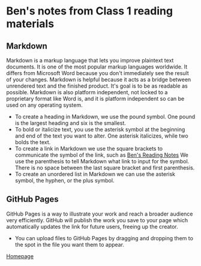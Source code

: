 # Ben's notes from Class 1 reading materials

## Markdown

Markdown is a markup language that lets you improve plaintext text documents. It is one of the most popular markup languages worldwide. It differs from Microsoft Word because you don't immediately see the result of your changes. Markdown is helpful because it acts as a bridge between unrendered text and the finished product. 
It's goal is to be as readable as possible. Markdown is also platform independent, not locked to a proprietary format like Word is, and it is platform independent so can be used on any operating system.

* To create a heading in Markdown, we use the pound symbol. One pound is the largest heading and six is the smallest.
* To bold or italicize text, you use the asterisk symbol at the beginning and end of the text you want to alter. One asterisk italicizes, while two bolds the text.
* To create a link in Markdown we use the square brackets to communicate the symbol of the link, such as [Ben's Reading Notes](https://github.com/halliwellb/reading-notes/)
We use the parenthesis to tell Markdown what link to input for the symbol. There is no space between the last square bracket and first parenthesis.
* To create an unordered list in Markdown we can use the asterisk symbol, the hyphen, or the plus symbol.

## GitHub Pages

GitHub Pages is a way to illustrate your work and reach a broader audience very efficiently. GitHub will publish the work you save to your page which automatically updates the link for future users, freeing up the creator.

* You can upload files to GitHub Pages by dragging and dropping them to the spot in the file you want them to appear.

[Homepage](https://halliwellb.github.io/reading-notes/)

